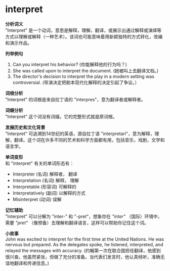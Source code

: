 # interpret

**分析词义**  
"Interpret" 是一个动词，意思是解释，理解，翻译，或展示出通过解释或演绎等方式以理解或解释（一种艺术）。该词也可能意味着用新颖独特的方式转化，改编和演示作品。

  

**列举例句**

  

1.  Can you interpret his behavior? (你能解释他的行为吗？)
2.  She was called upon to interpret the document. (她被叫上去翻译文档。)
3.  The director's decision to interpret the play in a modern setting was controversial. (导演决定把剧本现代化解释的决定引起了争议。）

  

**词根分析**  
"Interpret" 的词根是来自拉丁语的 "interpres"，意为翻译者或解释者。

  

**词缀分析**  
"Interpret" 这个词没有词缀。它的完整形式就是原词根。

  

**发展历史和文化背景**  
"Interpret" 可追溯到14世纪的英语，源自拉丁语 "interpretari"，意为解释，理解，翻译。这个词在许多不同的艺术和科学方面都有用，包括音乐，戏剧，文学和语言学。

  

**单词变形**  
和 "interpret" 有关的单词形态有：

  

*   Interpreter (名词) 解释者， 翻译
*   Interpretation (名词) 解释， 理解
*   Interpretable (形容词) 可解释的
*   Interpretatively (副词) 以解释的方式
*   Misinterpret (动词) 误解

  

**记忆辅助**  
"Interpret" 可以分解为 "inter-" 和 "-pret"，想象你在 _"inter"_ （国际）环境中，需要 _"pret"_ （像预备）去理解和翻译语言，这样可以帮助你记住这个词。

  

**小故事**  
John was excited to interpret for the first time at the United Nations. He was nervous but prepared. As the delegates spoke, he listened, interpreted, and relayed the messages with accuracy. (约翰第一次在联合国担任翻译，他感到很兴奋。他虽然紧张，但做了充分的准备。当代表们发言时，他认真倾听，准确无误地翻译和传递信息。)
